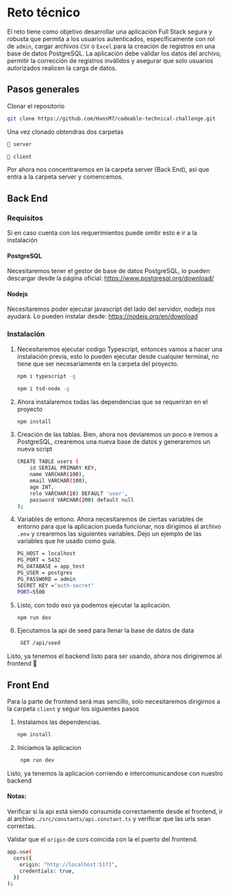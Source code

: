 # Reto técnico

El reto tiene como objetivo desarrollar una aplicación Full Stack segura y robusta que permita a los usuarios autenticados, específicamente con rol de `admin`, cargar archivos `CSV` o `Excel` para la creación de registros en una base de datos PostgreSQL. La aplicación debe validar los datos del archivo, permitir la corrección de registros inválidos y asegurar que solo usuarios autorizados realicen la carga de datos.

## Pasos generales

Clonar el repositorio

```bash
git clone https://github.com/HansM7/codeable-technical-challenge.git
```

Una vez clonado obtendras dos carpetas

```bash
📁 server

📁 client
```

Por ahora nos concentraremos en la carpeta server (Back End), así que entra a la carpeta server y comencemos.

## Back End

### Requisitos

Si en caso cuenta con los requerimientos puede omitir esto e ir a la instalación

#### PostgreSQL

Necesitaremos tener el gestor de base de datos PostgreSQL, lo pueden descargar desde la página oficial: https://www.postgresql.org/download/

#### Nodejs

Necesitaremos poder ejecutar javascript del lado del servidor, nodejs nos ayudará. Lo pueden instalar desde: https://nodejs.org/en/download

### Instalación

1. Necesitaremos ejecutar codigo Typescript, entonces vamos a hacer una instalación previa, esto lo pueden ejecutar desde cualquier terminal, no tiene que ser necesariamente en la carpeta del proyecto.

   ```bash
   npm i typescript -g
   ```

   ```bash
   npm i tsd-node -g
   ```

2. Ahora instalaremos todas las dependencias que se requeriran en el proyecto

   ```bash
   npm install
   ```

3. Creación de las tablas. Bien, ahora nos deviaremos un poco e iremos a PostgreSQL, crearemos una nueva base de datos y generaremos un nueva script

   ```bash
   CREATE TABLE users (
       id SERIAL PRIMARY KEY,
       name VARCHAR(100),
       email VARCHAR(100),
       age INT,
       role VARCHAR(10) DEFAULT 'user',
       password VARCHAR(200) default null
   );
   ```

4. Variables de entono. Ahora necesitaremos de ciertas variables de entorno para que la aplicacion pueda funcionar, nos dirigimos al archivo `.env` y crearemos las siguientes variables. Dejo un ejemplo de las variables que he usado como guía.

   ```bash
   PG_HOST = localhost
   PG_PORT = 5432
   PG_DATABASE = app_test
   PG_USER = postgres
   PG_PASSWORD = admin
   SECRET_KEY ="auth-secret"
   PORT=5500
   ```

5. Listo, con todo eso ya podemos ejecutar la aplicación.

   ```bash
   npm run dev
   ```

6. Ejecutamos la api de seed para llenar la base de datos de data
   ```bash
    GET /api/seed
   ```

Listo, ya tenemos el backend listo para ser usando, ahora nos dirigiremos al frontend 🚀

## Front End

Para la parte de frontend será mas sencillo, solo necesitaremos dirigirnos a la carpeta `client` y seguir los siguientes pasos

1. Instalamos las dependencias.

   ```bash
   npm install
   ```

2. Iniciamos la aplicacion
   ```bash
    npm run dev
   ```

Listo, ya tenemos la aplicacion corriendo e intercomunicandose con nuestro backend

#### Notas:

Verificar si la api está siendo consumida correctamente desde el frontend, ir al archivo
`./src/constants/api.constant.ts` y verificar que las urls sean correctas.

Validar que el `origin` de cors coincida con la el puerto del frontend.

```bash
app.use(
  cors({
    origin: "http://localhost:5173",
    credentials: true,
  })
);
```
